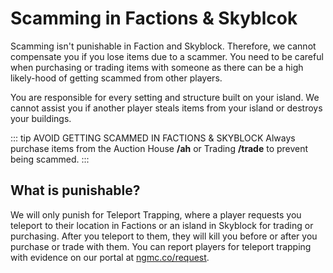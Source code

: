 # Scamming in Factions & Skyblcok

Scamming isn't punishable in Faction and Skyblock. Therefore, we cannot compensate you if you lose items due to a scammer. You need to be careful when purchasing or trading items with someone as there can be a high likely-hood of getting scammed from other players.

You are responsible for every setting and structure built on your island. We cannot assist you if another player steals items from your island or destroys your buildings.

::: tip AVOID GETTING SCAMMED IN FACTIONS & SKYBLOCK
Always purchase items from the Auction House **/ah** or Trading **/trade** to prevent being scammed.
:::

## What is punishable?

We will only punish for Teleport Trapping, where a player requests you teleport to their location in Factions or an island in Skyblock for trading or purchasing. After you teleport to them, they will kill you before or after you purchase or trade with them. You can report players for teleport trapping with evidence on our portal at [ngmc.co/request](https://ngmc.co/request).

